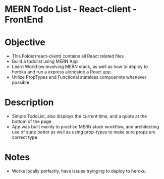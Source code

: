 # MERN Todo List - React-client  - FrontEnd


# Objective
 - This Folder(react-client) contains all React related files
 - Build a todolist using MERN App
 - Learn Workflow involving MERN stack, as well as how to deploy to heroku and run a express alongside a React app.
 - Utilize PropTypes and Functional stateless compoennts whenever possible


 # Description

  - Simple TodoList, also displays the current time, and a quote at the bottom of the page.
  - App was built mainly to practice MERN stack workflow, and architecting use of state better as well as using prop-types to make sure props are correct type.


  # Notes 

   - Works locally perfectly, have issues tryinging to deploy to heroku.